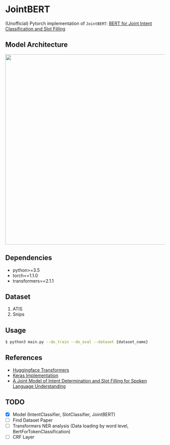 # JointBERT

(Unofficial) Pytorch implementation of `JointBERT`: [BERT for Joint Intent Classification and Slot Filling](https://arxiv.org/abs/1902.10909)

## Model Architecture

<p float="left" align="center">
    <img width="600" src="https://user-images.githubusercontent.com/28896432/68875755-b2f92900-0746-11ea-8819-401d60e4185f.png" />  
</p>

## Dependencies

- python>=3.5
- torch==1.1.0
- transformers==2.1.1

## Dataset

1. ATIS
2. Snips

## Usage

```bash
$ python3 main.py --do_train --do_eval --dataset {dataset_name}
```

## References

- [Huggingface Transformers](https://github.com/huggingface/transformers)
- [Keras Implementation](https://github.com/lytum/joint-intent-classification-and-slot-filling-based-on-BERT)
- [A Joint Model of Intent Determination and Slot Filling for Spoken Language Understanding](https://www.ijcai.org/Proceedings/16/Papers/425.pdf)

## TODO

- [X] Model (IntentClassifier, SlotClassifier, JointBERT)
- [ ] Find Dataset Paper
- [ ] Transformers NER analysis (Data loading by word level, BertForTokenClassification)
- [ ] CRF Layer
